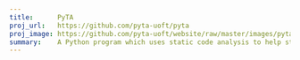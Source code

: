 ```yaml
---
title:      PyTA
proj_url:   https://github.com/pyta-uoft/pyta
proj_image: https://github.com/pyta-uoft/website/raw/master/images/pyta_logo_markdown.png
summary:    A Python program which uses static code analysis to help students find and fix common coding errors in introductory Python courses.
---
```

